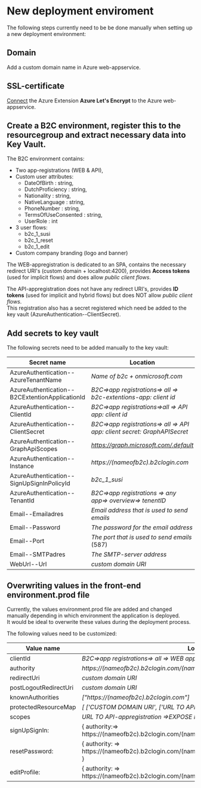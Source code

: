 # New deployment enviroment

The following steps currently need to be be done manually when setting up a new deployment environment:

## Domain

Add a custom domain name in Azure web-appservice.

## SSL-certificate

[Connect](https://www.linkedin.com/pulse/create-auto-renew-lets-encrypt-ssls-azure-webapps-matthew-bradley?trk=related_artice_Create%20and%20auto-renew%20Let%26amp%3Bamp%3B%2339%3Bs%20Encrypt%20SSLs%20on%20Azure%20WebApps_article-card_title) the Azure Extension **Azure Let's Encrypt** to the Azure web-appservice.

## Create a B2C environment, register this to the resourcegroup and extract necessary data into Key Vault.

The B2C environment contains:

- Two app-registrations (WEB & API),
- Custom user attributes:
    - DateOfBirth : string,
    - DutchProficiency : string,
    - Nationality : string,
    - NativeLanguage : string,
    - PhoneNumber : string,
    - TermsOfUseConsented : string,
    - UserRole : int
- 3 user flows:
    - b2c_1_susi
    - b2c_1_reset
    - b2c_1_edit
- Custom company branding (logo and banner)

The WEB-appregistration is dedicated to an SPA, contains the necessary redirect URI's (custom domain + localhost:4200),
provides **Access tokens**  (used for implicit flows) and does allow *public client flows*.

The API-appregistration does not have any redirect URI's, provides **ID tokens** (used for implicit and hybrid flows) but
does NOT allow *public client flows*.   
This registration also has a secret registered which need be added to the key
vault (AzureAuthentication--ClientSecret).

## Add secrets to key vault

The following secrets need to be added manually to the key vault:

Secret name | Location
--- | --- 
| AzureAuthentication--AzureTenantName  | *Name of b2c + onmicrosoft.com*
| AzureAuthentication--B2CExtentionApplicationId  | *B2C=>app registrations=> all => b2c-extentions-app: client id*
| AzureAuthentication--ClientId | *B2C=>app registrations=>all => API app: client id*
| AzureAuthentication--ClientSecret |*B2C=>app registrations=> all => API app: client secret: GraphAPISecret*
| AzureAuthentication--GraphApiScopes |*https://graph.microsoft.com/.default*
| AzureAuthentication--Instance |*https://(nameofb2c).b2clogin.com*
| AzureAuthentication--SignUpSignInPolicyId| *b2c_1_susi*
| AzureAuthentication--TenantId| *B2C=>app registrations => any app=> overview=> tenentID*
| Email--Emailadres| *Email address that is used to send emails*
| Email--Password| *The password for the email address*
| Email--Port| *The port that is used to send emails* (587)
| Email--SMTPadres| *The SMTP-server address*
| WebUrl--Url| *custom domain URI* 

## Overwriting values in the front-end environment.prod file
Currently, the values environment.prod file are added and changed manually depending in which environment the application is deployed.  
It would be ideal to overwrite these values during the deployment process.  

The following values need to be customized: 

Value name | Location |
--- | ---
clientId|*B2C=>app registrations=> all => WEB app: client id* 
authority | *https://(nameofb2c).b2clogin.com/(nameofb2c).onmicrosoft.com/b2c_1_susi* 
redirectUri| *custom domain URI* 
postLogoutRedirectUri| *custom domain URI*
knownAuthorities| *["https://(nameofb2c).b2clogin.com"]*
protectedResourceMap| *[  ['CUSTOM DOMAIN URI', ['URL TO API EXPOSE PERMISSION']],]*
scopes| *URL TO API-appregistration =>EXPOSE PERMISSION*
signUpSignIn:|   { authority:=> https://(nameofb2c).b2clogin.com/(nameofb2c).onmicrosoft.com/b2c_1_susi }
resetPassword:| { authority: => https://(nameofb2c).b2clogin.com/(nameofb2c).onmicrosoft.com/b2c_1_reset_pwd }
editProfile:| { authority: => https://(nameofb2c).b2clogin.com/(nameofb2c).onmicrosoft.com/b2c_1_edit }


